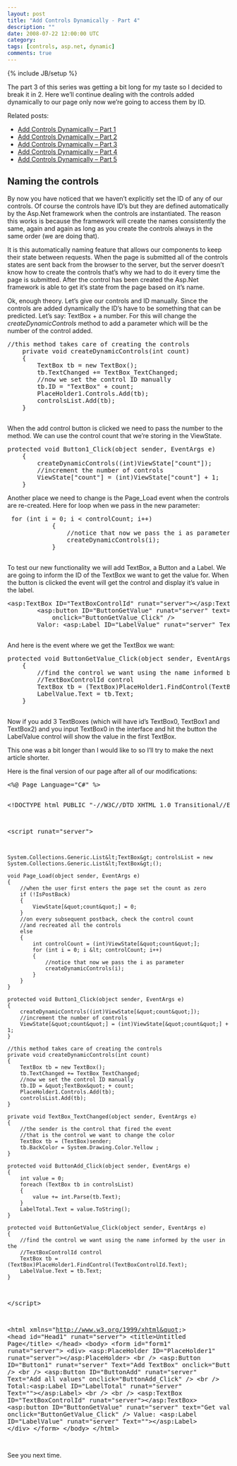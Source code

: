 ```yaml
---
layout: post
title: "Add Controls Dynamically - Part 4"
description: ""
date: 2008-07-22 12:00:00 UTC
category: 
tags: [controls, asp.net, dynamic]
comments: true
---
```

{% include JB/setup %}

<div id="post">
<p>The part 3 of this series was getting a bit long for my taste so I decided to  break it in 2. Here we&rsquo;ll continue dealing with the controls added dynamically  to our page only now we&rsquo;re going to access them by ID.</p>
<p>Related posts:</p>
<ul>
    <li><a href="http://www.perezgb.com/2008/7/6/add-controls-dynamically">Add  Controls Dynamically &ndash; Part 1</a></li>
    <li><a href="http://www.perezgb.com/2008/7/14/add-controls-dynamically-part-2">Add  Controls Dynamically &ndash; Part 2</a></li>
    <li><a href="http://www.perezgb.com/2008/7/22/add-controls-dynamically-part-3">Add  Controls Dynamically &ndash; Part 3</a></li>
    <li><a href="http://www.perezgb.com/2008/7/22/add-controls-dynamically-part-4">Add  Controls Dynamically &ndash; Part 4</a></li>
    <li><a href="http://www.perezgb.com/2008/7/27/add-controls-dynamically-part-5">Add  Controls Dynamically &ndash; Part 5</a></li>
</ul>
<h2>Naming the controls</h2>
<p>By now you have noticed that we haven&rsquo;t explicitly set the ID of any of our  controls. Of course the controls have ID&rsquo;s but they are defined automatically by  the Asp.Net framework when the controls are instantiated. The reason this works  is because the framework will create the names consistently the same, again and  again as long as you create the controls always in the same order (we are doing  that).</p>
<p>It is this automatically naming feature that allows our components to keep  their state between requests. When the page is submitted all of the controls  states are sent back from the browser to the server, but the server doesn&rsquo;t know  how to create the controls that&rsquo;s why we had to do it every time the page is  submitted. After the control has been created the Asp.Net framework is able to  get it&rsquo;s state from the page based on it&rsquo;s name.</p>
<p>Ok, enough theory. Let&rsquo;s give our controls and ID manually. Since the  controls are added dynamically the ID&rsquo;s have to be something that can be  predicted. Let&rsquo;s say: TextBox + a number. For this will change the  <i>createDynamicControls</i> method to add a parameter which will be the number  of the control added.</p>
<pre title="code" class="brush: csharp">
//this method takes care of creating the controls
    private void createDynamicControls(int count)
    {
        TextBox tb = new TextBox();
        tb.TextChanged += TextBox_TextChanged;
        //now we set the control ID manually
        tb.ID = &quot;TextBox&quot; + count;
        PlaceHolder1.Controls.Add(tb);
        controlsList.Add(tb);
    }

</pre>
<p>When the add control button is clicked we need to pass the number to the method.  We can use the control count that we&rsquo;re storing in the ViewState.</p>
<pre title="code" class="brush: csharp">
protected void Button1_Click(object sender, EventArgs e)
    {
        createDynamicControls((int)ViewState[&quot;count&quot;]);
        //increment the number of controls
        ViewState[&quot;count&quot;] = (int)ViewState[&quot;count&quot;] + 1;
    }
</pre>
<p>Another place we need to change is the Page_Load event when the controls are  re-created. Here for loop when we pass in the new parameter:</p>
<pre title="code" class="brush: csharp">
 for (int i = 0; i &lt; controlCount; i++)
            {
                //notice that now we pass the i as parameter
                createDynamicControls(i);
            }

</pre>
<p>To test our new functionality we will add TextBox, a Button and a Label. We are  going to inform the ID of the TextBox we want to get the value for. When the  button is clicked the event will get the control and display it&rsquo;s value in the  label.</p>
<pre title="code" class="brush: csharp">
&lt;asp:TextBox ID=&quot;TextBoxControlId&quot; runat=&quot;server&quot;&gt;&lt;/asp:TextBox&gt;
        &lt;asp:button ID=&quot;ButtonGetValue&quot; runat=&quot;server&quot; text=&quot;Get value&quot; 
            onclick=&quot;ButtonGetValue_Click&quot; /&gt;
        Valor: &lt;asp:Label ID=&quot;LabelValue&quot; runat=&quot;server&quot; Text=&quot;&quot;&gt;&lt;/asp:Label&gt;

</pre>
<p>And here is the event where we get the TextBox we want:</p>
<pre title="code" class="brush: csharp">
protected void ButtonGetValue_Click(object sender, EventArgs e)
    {
        //find the control we want using the name informed by the user in the 
        //TextBoxControlId control
        TextBox tb = (TextBox)PlaceHolder1.FindControl(TextBoxControlId.Text);
        LabelValue.Text = tb.Text;
    }

</pre>
<p>Now if you add 3 TextBoxes (which will have id&rsquo;s TextBox0, TextBox1 and  TextBox2) and you input TextBox0 in the interface and hit the button the  LabelValue control will show the value in the first TextBox.</p>
<p>This one was a bit longer than I would like to so I&rsquo;ll try to make the next  article shorter.</p>
<p>Here is the final version of our page after all of our modifications:</p>
<pre title="code" class="brush: csharp">
&lt;%@ Page Language=&quot;C#&quot; %&gt;

&lt;!DOCTYPE html PUBLIC &quot;-//W3C//DTD XHTML 1.0 Transitional//EN&quot; &quot;http://www.w3.org/TR/xhtml1/DTD/xhtml1-transitional.dtd&quot;&gt;

&lt;script runat=&quot;server&quot;&gt;

    System.Collections.Generic.List&lt;TextBox&gt; controlsList = new System.Collections.Generic.List&lt;TextBox&gt;();

    void Page_Load(object sender, EventArgs e)
    {
        //when the user first enters the page set the count as zero
        if (!IsPostBack)
        {
            ViewState[&quot;count&quot;] = 0;
        }
        //on every subsequent postback, check the control count
        //and recreated all the controls
        else
        {
            int controlCount = (int)ViewState[&quot;count&quot;];
            for (int i = 0; i &lt; controlCount; i++)
            {
                //notice that now we pass the i as parameter
                createDynamicControls(i);
            }
        }
    }

    protected void Button1_Click(object sender, EventArgs e)
    {
        createDynamicControls((int)ViewState[&quot;count&quot;]);
        //increment the number of controls
        ViewState[&quot;count&quot;] = (int)ViewState[&quot;count&quot;] + 1;
    }

    //this method takes care of creating the controls
    private void createDynamicControls(int count)
    {
        TextBox tb = new TextBox();
        tb.TextChanged += TextBox_TextChanged;
        //now we set the control ID manually
        tb.ID = &quot;TextBox&quot; + count;
        PlaceHolder1.Controls.Add(tb);
        controlsList.Add(tb);
    }

    private void TextBox_TextChanged(object sender, EventArgs e)
    {
        //the sender is the control that fired the event
        //that is the control we want to change the color
        TextBox tb = (TextBox)sender;
        tb.BackColor = System.Drawing.Color.Yellow ;
    }

    protected void ButtonAdd_Click(object sender, EventArgs e)
    {
        int value = 0;
        foreach (TextBox tb in controlsList)
        {
            value += int.Parse(tb.Text);
        }
        LabelTotal.Text = value.ToString();
    }

    protected void ButtonGetValue_Click(object sender, EventArgs e)
    {
        //find the control we want using the name informed by the user in the 
        //TextBoxControlId control
        TextBox tb = (TextBox)PlaceHolder1.FindControl(TextBoxControlId.Text);
        LabelValue.Text = tb.Text;
    }
&lt;/script&gt;

&lt;html xmlns=&quot;http://www.w3.org/1999/xhtml&quot;&gt;
&lt;head id=&quot;Head1&quot; runat=&quot;server&quot;&gt;
    &lt;title&gt;Untitled Page&lt;/title&gt;
&lt;/head&gt;
&lt;body&gt;
    &lt;form id=&quot;form1&quot; runat=&quot;server&quot;&gt;
    &lt;div&gt;
        &lt;asp:PlaceHolder ID=&quot;PlaceHolder1&quot; runat=&quot;server&quot;&gt;&lt;/asp:PlaceHolder&gt;
        &lt;br /&gt;
        &lt;asp:Button ID=&quot;Button1&quot; runat=&quot;server&quot; Text=&quot;Add TextBox&quot; 
            onclick=&quot;Button1_Click&quot; /&gt;
        &lt;br /&gt;
        &lt;asp:Button ID=&quot;ButtonAdd&quot; runat=&quot;server&quot; Text=&quot;Add all values&quot; 
            onclick=&quot;ButtonAdd_Click&quot; /&gt;
        &lt;br /&gt;
        Total:&lt;asp:Label ID=&quot;LabelTotal&quot; runat=&quot;server&quot; Text=&quot;&quot;&gt;&lt;/asp:Label&gt;
        &lt;br /&gt;
        &lt;br /&gt;
        &lt;asp:TextBox ID=&quot;TextBoxControlId&quot; runat=&quot;server&quot;&gt;&lt;/asp:TextBox&gt;
        &lt;asp:button ID=&quot;ButtonGetValue&quot; runat=&quot;server&quot; text=&quot;Get value&quot; 
            onclick=&quot;ButtonGetValue_Click&quot; /&gt;
        Value: &lt;asp:Label ID=&quot;LabelValue&quot; runat=&quot;server&quot; Text=&quot;&quot;&gt;&lt;/asp:Label&gt;
    &lt;/div&gt;
    &lt;/form&gt;
&lt;/body&gt;
&lt;/html&gt;

</pre>
<p>See you next time.</p>
</div>